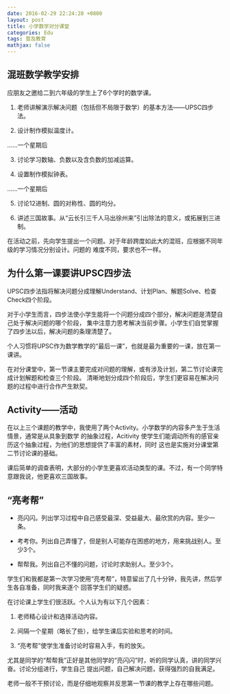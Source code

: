 ```yaml
---
date: 2016-02-29 22:24:28 +0800
layout: post
title: 小学数学对分课堂
categories: Edu
tags: 普及教育
mathjax: false
---
```


## 混班数学教学安排

应朋友之邀给二到六年级的学生上了6个学时的数学课。

1. 老师讲解演示解决问题（包括但不局限于数学）的基本方法——UPSC四步法。

2. 设计制作模拟温度计。

……一个星期后

3. 讨论学习数轴、负数以及含负数的加减运算。

4. 设置制作模拟钟表。

……一个星期后

5. 讨论12进制、圆的对称性、圆的均分。

6. 讲述三国故事。从“云长引三千人马出徐州来”引出除法的意义，或拓展到三进制。

在活动之前，先向学生提出一个问题。对于年龄跨度如此大的混班，应根据不同年级的学习情况分别设计。问题的
难度不同，要求也不一样。

## 为什么第一课要讲UPSC四步法

UPSC四步法指将解决问题分成理解Understand、计划Plan、解题Solve、检查Check四个阶段。

对于小学生而言，四步法使小学生能将一个问题分成四个部分，解决问题是清楚自己处于解决问题的哪个阶段，
集中注意力思考解决当前步骤。小学生们自觉掌握了四步法以后，解决问题的条理清楚了。

个人习惯将UPSC作为数学教学的“最后一课”，也就是最为重要的一课，放在第一课讲。

在对分课堂中，第一节课主要完成对问题的理解，或有涉及计划，第二节讨论课完成计划解题和检查三个阶段。
清晰地划分成四个阶段后，学生们更容易在解决问题的过程中进行合作产生默契。

## Activity——活动

在以上三个课题的教学中，我使用了两个Activity。小学数学的内容多产生于生活情景，通常是从具象到数学
的抽象过程，Acitivity 使学生们能调动所有的感官亲历这个抽象过程，为他们的思想提供了丰富的素材，同时
这也是实施对分课堂第二节讨论课的基础。

课后简单的调查表明，大部分的小学生更喜欢活动类型的课。不过，有一个同学特意跟我说，他更喜欢三国故事。

## “亮考帮”

* 亮闪闪。列出学习过程中自己感受最深、受益最大、最欣赏的内容。至少一条。

* 考考你。列出自己弄懂了，但是别人可能存在困惑的地方，用来挑战别人。至少3个。

* 帮帮我。列出自己不懂的问题，讨论时求助别人。至少3个。

学生们和我都是第一次学习使用“亮考帮”，特意留出了几十分钟，我先讲，然后学生各自准备，同时我来逐个
回答学生们的疑惑。

在讨论课上学生们很活跃。个人认为有以下几个因素：

1. 老师精心设计和选择活动内容。

2. 间隔一个星期（略长了些），给学生课后实验和思考的时间。

3. “亮考帮”使学生准备讨论时容易入手，有的放矢。

尤其是同学的“帮帮我”正好是其他同学的“亮闪闪”时，听的同学认真，讲的同学兴奋。讨论分组进行，学生自己
提出问题，自己解决问题，获得强烈的自我满足。

老师一般不干预讨论，而是仔细地观察并反思第一节课的教学上存在哪些问题。
